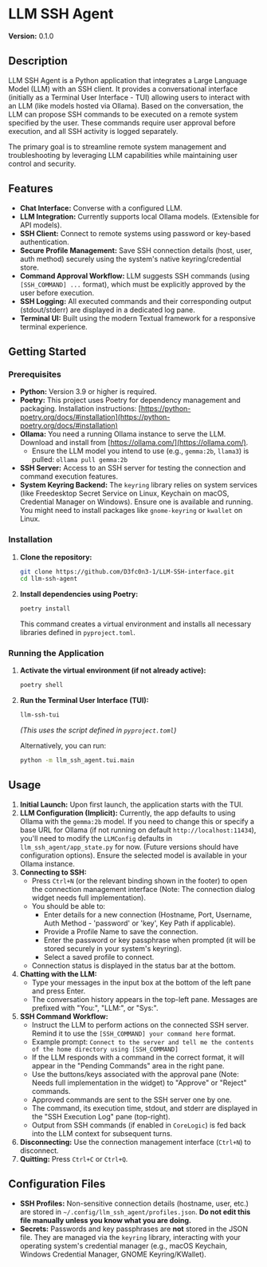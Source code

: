 # LLM SSH Agent

**Version:** 0.1.0

## Description

LLM SSH Agent is a Python application that integrates a Large Language Model (LLM) with an SSH client. It provides a conversational interface (initially as a Terminal User Interface - TUI) allowing users to interact with an LLM (like models hosted via Ollama). Based on the conversation, the LLM can propose SSH commands to be executed on a remote system specified by the user. These commands require user approval before execution, and all SSH activity is logged separately.

The primary goal is to streamline remote system management and troubleshooting by leveraging LLM capabilities while maintaining user control and security.

## Features

*   **Chat Interface:** Converse with a configured LLM.
*   **LLM Integration:** Currently supports local Ollama models. (Extensible for API models).
*   **SSH Client:** Connect to remote systems using password or key-based authentication.
*   **Secure Profile Management:** Save SSH connection details (host, user, auth method) securely using the system's native keyring/credential store.
*   **Command Approval Workflow:** LLM suggests SSH commands (using `[SSH_COMMAND] ...` format), which must be explicitly approved by the user before execution.
*   **SSH Logging:** All executed commands and their corresponding output (stdout/stderr) are displayed in a dedicated log pane.
*   **Terminal UI:** Built using the modern Textual framework for a responsive terminal experience.

## Getting Started

### Prerequisites

*   **Python:** Version 3.9 or higher is required.
*   **Poetry:** This project uses Poetry for dependency management and packaging. Installation instructions: [https://python-poetry.org/docs/#installation](https://python-poetry.org/docs/#installation)
*   **Ollama:** You need a running Ollama instance to serve the LLM. Download and install from [https://ollama.com/](https://ollama.com/).
    *   Ensure the LLM model you intend to use (e.g., `gemma:2b`, `llama3`) is pulled: `ollama pull gemma:2b`
*   **SSH Server:** Access to an SSH server for testing the connection and command execution features.
*   **System Keyring Backend:** The `keyring` library relies on system services (like Freedesktop Secret Service on Linux, Keychain on macOS, Credential Manager on Windows). Ensure one is available and running. You might need to install packages like `gnome-keyring` or `kwallet` on Linux.

### Installation

1.  **Clone the repository:**
    ```bash
    git clone https://github.com/D3fc0n3-1/LLM-SSH-interface.git
    cd llm-ssh-agent
    ```

2.  **Install dependencies using Poetry:**
    ```bash
    poetry install
    ```
    This command creates a virtual environment and installs all necessary libraries defined in `pyproject.toml`.

### Running the Application

1.  **Activate the virtual environment (if not already active):**
    ```bash
    poetry shell
    ```

2.  **Run the Terminal User Interface (TUI):**
    ```bash
    llm-ssh-tui
    ```
    *(This uses the script defined in `pyproject.toml`)*

    Alternatively, you can run:
    ```bash
    python -m llm_ssh_agent.tui.main
    ```

## Usage

1.  **Initial Launch:** Upon first launch, the application starts with the TUI.
2.  **LLM Configuration (Implicit):** Currently, the app defaults to using Ollama with the `gemma:2b` model. If you need to change this or specify a base URL for Ollama (if not running on default `http://localhost:11434`), you'll need to modify the `LLMConfig` defaults in `llm_ssh_agent/app_state.py` for now. (Future versions should have configuration options). Ensure the selected model is available in your Ollama instance.
3.  **Connecting to SSH:**
    *   Press `Ctrl+N` (or the relevant binding shown in the footer) to open the connection management interface (Note: The connection dialog widget needs full implementation).
    *   You should be able to:
        *   Enter details for a new connection (Hostname, Port, Username, Auth Method - 'password' or 'key', Key Path if applicable).
        *   Provide a Profile Name to save the connection.
        *   Enter the password or key passphrase when prompted (it will be stored securely in your system's keyring).
        *   Select a saved profile to connect.
    *   Connection status is displayed in the status bar at the bottom.
4.  **Chatting with the LLM:**
    *   Type your messages in the input box at the bottom of the left pane and press Enter.
    *   The conversation history appears in the top-left pane. Messages are prefixed with "You:", "LLM:", or "Sys:".
5.  **SSH Command Workflow:**
    *   Instruct the LLM to perform actions on the connected SSH server. Remind it to use the `[SSH_COMMAND] your command here` format.
    *   Example prompt: `Connect to the server and tell me the contents of the home directory using [SSH_COMMAND]`
    *   If the LLM responds with a command in the correct format, it will appear in the "Pending Commands" area in the right pane.
    *   Use the buttons/keys associated with the approval pane (Note: Needs full implementation in the widget) to "Approve" or "Reject" commands.
    *   Approved commands are sent to the SSH server one by one.
    *   The command, its execution time, stdout, and stderr are displayed in the "SSH Execution Log" pane (top-right).
    *   Output from SSH commands (if enabled in `CoreLogic`) is fed back into the LLM context for subsequent turns.
6.  **Disconnecting:** Use the connection management interface (`Ctrl+N`) to disconnect.
7.  **Quitting:** Press `Ctrl+C` or `Ctrl+Q`.

## Configuration Files

*   **SSH Profiles:** Non-sensitive connection details (hostname, user, etc.) are stored in `~/.config/llm_ssh_agent/profiles.json`. **Do not edit this file manually unless you know what you are doing.**
*   **Secrets:** Passwords and key passphrases are **not** stored in the JSON file. They are managed via the `keyring` library, interacting with your operating system's credential manager (e.g., macOS Keychain, Windows Credential Manager, GNOME Keyring/KWallet).

